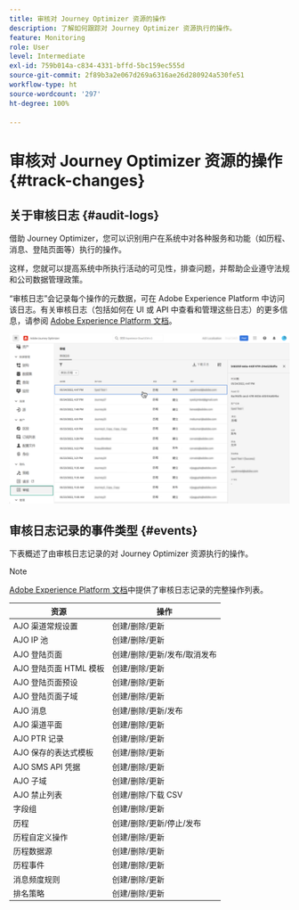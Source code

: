 ```yaml
---
title: 审核对 Journey Optimizer 资源的操作
description: 了解如何跟踪对 Journey Optimizer 资源执行的操作。
feature: Monitoring
role: User
level: Intermediate
exl-id: 759b014a-c834-4331-bffd-5bc159ec555d
source-git-commit: 2f89b3a2e067d269a6316ae26d280924a530fe51
workflow-type: ht
source-wordcount: '297'
ht-degree: 100%

---
```


# 审核对 Journey Optimizer 资源的操作 {#track-changes}

## 关于审核日志 {#audit-logs}

借助 Journey Optimizer，您可以识别用户在系统中对各种服务和功能（如历程、消息、登陆页面等）执行的操作。

这样，您就可以提高系统中所执行活动的可见性，排查问题，并帮助企业遵守法规和公司数据管理政策。

“审核日志”会记录每个操作的元数据，可在 Adobe Experience Platform 中访问该日志。有关审核日志（包括如何在 UI 或 API 中查看和管理这些日志）的更多信息，请参阅 [Adobe Experience Platform 文档](https://experienceleague.adobe.com/docs/experience-platform/landing/governance-privacy-security/audit-logs/overview.html?lang=zh-Hans)。

![](assets/audit-logs.png)

## 审核日志记录的事件类型 {#events}

下表概述了由审核日志记录的对 Journey Optimizer 资源执行的操作。

>[!NOTE]
>
>[Adobe Experience Platform 文档](https://experienceleague.adobe.com/docs/experience-platform/landing/governance-privacy-security/audit-logs/overview.html?lang=zh-Hans#category)中提供了审核日志记录的完整操作列表。

| 资源 | 操作 |
|-----------|------------------|
| AJO 渠道常规设置 | 创建/删除/更新 |
| AJO IP 池 | 创建/删除/更新 |
| AJO 登陆页面 | 创建/删除/更新/发布/取消发布 |
| AJO 登陆页面 HTML 模板 | 创建/删除/更新 |
| AJO 登陆页面预设 | 创建/删除/更新 |
| AJO 登陆页面子域 | 创建/删除/更新 |
| AJO 消息 | 创建/删除/更新/发布 |
| AJO 渠道平面 | 创建/删除/更新 |
| AJO PTR 记录 | 创建/删除/更新 |
| AJO 保存的表达式模板 | 创建/删除/更新 |
| AJO SMS API 凭据 | 创建/删除/更新 |
| AJO 子域 | 创建/删除/更新 |
| AJO 禁止列表 | 创建/删除/下载 CSV |
| 字段组 | 创建/删除/更新 |
| 历程 | 创建/删除/更新/停止/发布 |
| 历程自定义操作 | 创建/删除/更新 |
| 历程数据源 | 创建/删除/更新 |
| 历程事件 | 创建/删除/更新 |
| 消息频度规则 | 创建/删除/更新 |
| 排名策略 | 创建/删除/更新 |
